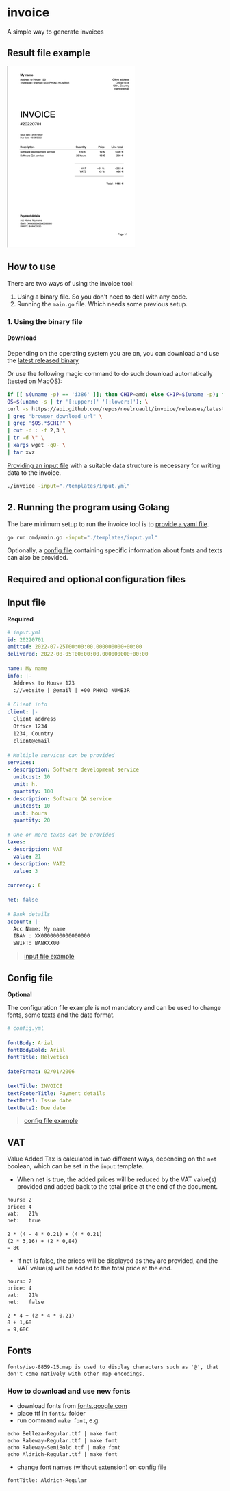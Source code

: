 # invoice

A simple way to generate invoices

## Result file example

<img src="example.png" alt="drawing" width="300"/>

## How to use

There are two ways of using the invoice tool:

1. Using a binary file. So you don't need to deal with any code.
2. Running the `main.go` file. Which needs some previous setup.

### 1. Using the binary file

#### Download

Depending on the operating system you are on, you can download and use the [latest released binary](https://github.com/noelruault/invoice/releases/latest)

Or use the following magic command to do such download automatically (tested on MacOS):

```bash
if [[ $(uname -p) == 'i386' ]]; then CHIP=amd; else CHIP=$(uname -p); fi; \
OS=$(uname -s | tr '[:upper:]' '[:lower:]'); \
curl -s https://api.github.com/repos/noelruault/invoice/releases/latest \
| grep "browser_download_url" \
| grep "$OS.*$CHIP" \
| cut -d : -f 2,3 \
| tr -d \" \
| xargs wget -qO- \
| tar xvz
```

[Providing an input file](#input-file) with a suitable data structure is necessary for writing data to the invoice.

```bash
./invoice -input="./templates/input.yml"
```

## 2. Running the program using Golang

The bare minimum setup to run the invoice tool is to [provide a yaml file](#input-file).

```bash
go run cmd/main.go -input="./templates/input.yml"
```

Optionally, a [config file](#config-file) containing specific information about fonts and texts can also be provided.

## Required and optional configuration files

## Input file

**Required**

```yml
# input.yml
id: 20220701
emitted: 2022-07-25T00:00:00.000000000+00:00
delivered: 2022-08-05T00:00:00.000000000+00:00

name: My name
info: |-
  Address to House 123
  ://website | @email | +00 PH0N3 NUMB3R

# Client info
client: |-
  Client address
  Office 1234
  1234, Country
  client@email

# Multiple services can be provided
services:
- description: Software development service
  unitcost: 10
  unit: h.
  quantity: 100
- description: Software QA service
  unitcost: 10
  unit: hours
  quantity: 20

# One or more taxes can be provided
taxes:
- description: VAT
  value: 21
- description: VAT2
  value: 3

currency: €

net: false

# Bank details
account: |-
  Acc Name: My name
  IBAN : XX0000000000000000
  SWIFT: BANKXX00
```

> [input file example](./templates/input.yml)


## Config file

**Optional**

The configuration file example is not mandatory and can be used to change fonts, some texts and the date format.

```yml
# config.yml

fontBody: Arial
fontBodyBold: Arial
fontTitle: Helvetica

dateFormat: 02/01/2006

textTitle: INVOICE
textFooterTitle: Payment details
textDate1: Issue date
textDate2: Due date
```

> [config file example](./templates/config.yml)

## VAT

Value Added Tax is calculated in two different ways, depending on the `net` boolean, which can be set in the `input` template.

- When net is true, the added prices will be reduced by the VAT value(s) provided and added back to the total price at the end of the document.

```
hours: 2
price: 4
vat:   21%
net:   true

2 * (4 - 4 * 0.21) + (4 * 0.21)
(2 * 3,16) + (2 * 0,84)
= 8€
```

- If net is false, the prices will be displayed as they are provided, and the VAT value(s) will be added to the total price at the end.

```
hours: 2
price: 4
vat:   21%
net:   false

2 * 4 + (2 * 4 * 0.21)
8 + 1,68
= 9,68€
````

## Fonts

```
fonts/iso-8859-15.map is used to display characters such as '@', that don't come natively with other map encodings.
```

### How to download and use new fonts

- download fonts from [fonts.google.com](https://fonts.google.com)
- place ttf in `fonts/` folder
- run command `make font`, e.g:

```
echo Belleza-Regular.ttf | make font
echo Raleway-Regular.ttf | make font
echo Raleway-SemiBold.ttf | make font
echo Aldrich-Regular.ttf | make font
```

- change font names (without extension) on config file

```
fontTitle: Aldrich-Regular
```
